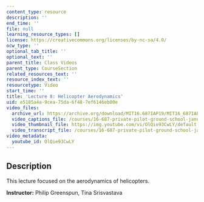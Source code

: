 ```yaml
---
content_type: resource
description: ''
end_time: ''
file: null
learning_resource_types: []
license: https://creativecommons.org/licenses/by-nc-sa/4.0/
ocw_type: ''
optional_tab_title: ''
optional_text: ''
parent_title: Class Videos
parent_type: CourseSection
related_resources_text: ''
resource_index_text: ''
resourcetype: Video
start_time: ''
title: 'Lecture 8: Helicopter Aerodynamics'
uid: e5185a4a-9cea-75da-6f48-7ef6146eb00e
video_files:
  archive_url: https://archive.org/download/MIT16.687IAP19/MIT16_687IAP19_lec08_300k.mp4
  video_captions_file: /courses/16-687-private-pilot-ground-school-january-iap-2019/24176275ff0c5a36a0b6e6fb8216908d_OlQie93CwLY.vtt
  video_thumbnail_file: https://img.youtube.com/vi/OlQie93CwLY/default.jpg
  video_transcript_file: /courses/16-687-private-pilot-ground-school-january-iap-2019/931a0b17bfb75fb70067e853c813fb0f_OlQie93CwLY.pdf
video_metadata:
  youtube_id: OlQie93CwLY
---
```


Description
-----------

This lecture focused on the aerodynamics of helicopters.

**Instructor:** Philip Greenspun, Tina Srisvastava

